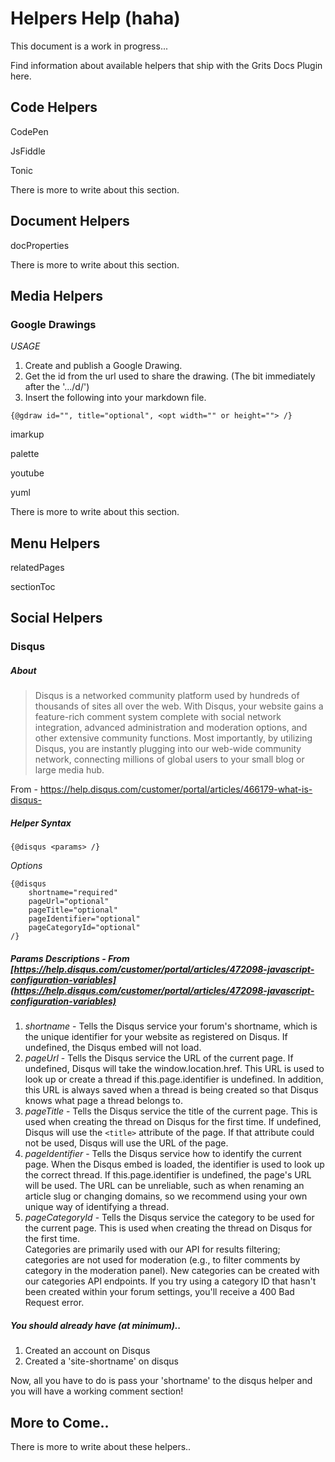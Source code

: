 # Helpers Help (haha)

This document is a work in progress...

Find information about available helpers that ship with the Grits Docs Plugin here.

## Code Helpers

CodePen 

JsFiddle

Tonic

There is more to write about this section.

## Document Helpers

docProperties

There is more to write about this section.

## Media Helpers

### Google Drawings

*USAGE*

1. Create and publish a Google Drawing.
2. Get the id from the url used to share the drawing. (The bit immediately after the '.../d/')
3. Insert the following into your markdown file.

`{@gdraw id="", title="optional", <opt width="" or height=""> /}`

imarkup

palette

youtube

yuml

There is more to write about this section.

## Menu Helpers

relatedPages

sectionToc

## Social Helpers

### Disqus

##### About

> Disqus is a networked community platform used by hundreds of thousands of 
sites all over the web. With Disqus, your website gains a feature-rich comment 
system complete with social network integration, advanced administration and 
moderation options, and other extensive community functions. Most importantly, 
by utilizing Disqus, you are instantly plugging into our web-wide community 
network, connecting millions of global users to your small blog or large media 
hub. 

From - https://help.disqus.com/customer/portal/articles/466179-what-is-disqus-

##### Helper Syntax

`{@disqus <params> /}`

*Options*

```dust
{@disqus 
    shortname="required"
    pageUrl="optional"
    pageTitle="optional"
    pageIdentifier="optional"
    pageCategoryId="optional"
/}
```

##### Params Descriptions - From [https://help.disqus.com/customer/portal/articles/472098-javascript-configuration-variables](https://help.disqus.com/customer/portal/articles/472098-javascript-configuration-variables)

1. *shortname* - Tells the Disqus service your forum's shortname, which is the unique identifier for your website as registered on Disqus. If undefined, the Disqus embed will not load.
2. *pageUrl* - Tells the Disqus service the URL of the current page. If undefined, Disqus will take the window.location.href. This URL is used to look up or create a thread if this.page.identifier is undefined. In addition, this URL is always saved when a thread is being created so that Disqus knows what page a thread belongs to.
3. *pageTitle* - Tells the Disqus service the title of the current page. This is used when creating the thread on Disqus for the first time. If undefined, Disqus will use the `<title>` attribute of the page. If that attribute could not be used, Disqus will use the URL of the page.
4. *pageIdentifier* - Tells the Disqus service how to identify the current page. When the Disqus embed is loaded, the identifier is used to look up the correct thread. If this.page.identifier is undefined, the page's URL will be used. The URL can be unreliable, such as when renaming an article slug or changing domains, so we recommend using your own unique way of identifying a thread.
5. *pageCategoryId* - Tells the Disqus service the category to be used for the current page. This is used when creating the thread on Disqus for the first time.  
	Categories are primarily used with our API for results filtering; categories are not used for moderation (e.g., to filter comments by category in the moderation panel). New categories can be created with our categories API endpoints. If you try using a category ID that hasn't been created within your forum settings, you'll receive a 400 Bad Request error.

##### You should already have (at minimum)..

1. Created an account on Disqus
2. Created a 'site-shortname' on disqus

Now, all you have to do is pass your 'shortname' to the disqus helper and you will have a working comment section!

## More to Come..

There is more to write about these helpers..
